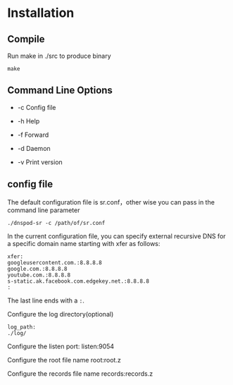 # Installation

## Compile

Run make in ./src to produce binary

    make

## Command Line Options

* -c
  Config file

* -h
  Help

* -f
  Forward

* -d
  Daemon

* -v
  Print version
   
## config file

The default configuration file is sr.conf，other wise you can pass in the command line parameter

    ./dnspod-sr -c /path/of/sr.conf    

In the current configuration file, you can specify external recursive DNS for a specific domain name starting with xfer as follows:

    xfer:
    googleusercontent.com.:8.8.8.8
    google.com.:8.8.8.8
    youtube.com.:8.8.8.8
    s-static.ak.facebook.com.edgekey.net.:8.8.8.8
    :

The last line ends with a `:`.

Configure the log directory(optional)

    log_path:
    ./log/

Configure the listen port:
    listen:9054
    
Configure the root file name
    root:root.z

Configure the records file name
    records:records.z

